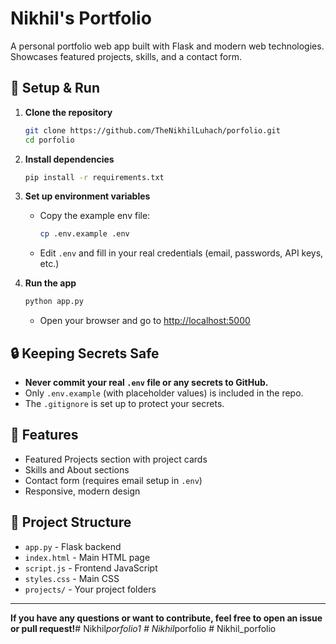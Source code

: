 # Nikhil's Portfolio

A personal portfolio web app built with Flask and modern web technologies. Showcases featured projects, skills, and a contact form.

## 🚀 Setup & Run

1. **Clone the repository**
   ```sh
   git clone https://github.com/TheNikhilLuhach/porfolio.git
   cd porfolio
   ```

2. **Install dependencies**
   ```sh
   pip install -r requirements.txt
   ```

3. **Set up environment variables**
   - Copy the example env file:
     ```sh
     cp .env.example .env
     ```
   - Edit `.env` and fill in your real credentials (email, passwords, API keys, etc.)

4. **Run the app**
   ```sh
   python app.py
   ```
   - Open your browser and go to [http://localhost:5000](http://localhost:5000)

## 🔒 Keeping Secrets Safe
- **Never commit your real `.env` file or any secrets to GitHub.**
- Only `.env.example` (with placeholder values) is included in the repo.
- The `.gitignore` is set up to protect your secrets.

## 📝 Features
- Featured Projects section with project cards
- Skills and About sections
- Contact form (requires email setup in `.env`)
- Responsive, modern design

## 📂 Project Structure
- `app.py` - Flask backend
- `index.html` - Main HTML page
- `script.js` - Frontend JavaScript
- `styles.css` - Main CSS
- `projects/` - Your project folders

---

**If you have any questions or want to contribute, feel free to open an issue or pull request!**#   N i k h i l _ p o r f o l i o 1  
 #   N i k h i l _ p o r f o l i o  
 # Nikhil_porfolio
